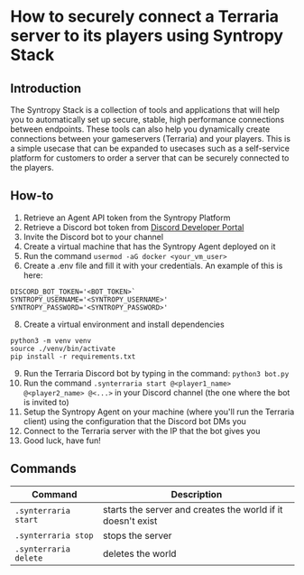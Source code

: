 # How to securely connect a Terraria server to its players using Syntropy Stack

## Introduction

The Syntropy Stack is a collection of tools and applications that will help you to automatically set up secure, stable, high performance connections between endpoints. These tools can also help you dynamically create connections between your gameservers (Terraria) and your players. This is a simple usecase that can be expanded to usecases such as a self-service platform for customers to order a server that can be securely connected to the players.

## How-to

1. Retrieve an Agent API token from the Syntropy Platform
2. Retrieve a Discord bot token from [Discord Developer Portal](https://discord.com/developers)
3. Invite the Discord bot to your channel
4. Create a virtual machine that has the Syntropy Agent deployed on it
5. Run the command `usermod -aG docker <your_vm_user>`
6. Create a .env file and fill it with your credentials. An example of this is here:
```
DISCORD_BOT_TOKEN='<BOT_TOKEN>`
SYNTROPY_USERNAME='<SYNTROPY_USERNAME>'
SYNTROPY_PASSWORD='<SYNTROPY_PASSWORD>'
```
8. Create a virtual environment and install dependencies
```
python3 -m venv venv
source ./venv/bin/activate
pip install -r requirements.txt
```
9. Run the Terraria Discord bot by typing in the command: `python3 bot.py`
10. Run the command `.synterraria start @<player1_name> @<player2_name> @<...>` in your Discord channel (the one where the bot is invited to)
11. Setup the Syntropy Agent on your machine (where you'll run the Terraria client) using the configuration that the Discord bot DMs you
12. Connect to the Terraria server with the IP that the bot gives you
13. Good luck, have fun!

## Commands
Command | Description
-------------------- | --------------------
`.synterraria start` | starts the server and creates the world if it doesn't exist
`.synterraria stop`  | stops the server
`.synterraria delete` | deletes the world
